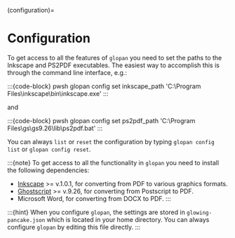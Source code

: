 (configuration)=
# Configuration

To get access to all the features of `glopan` you need to set the paths to the Inkscape and PS2PDF executables. The easiest way to accomplish this is through the command line interface, e.g.:

:::{code-block} pwsh
glopan config set inkscape_path 'C:\\Program Files\\inkscape\\bin\\inkscape.exe'
:::

and

:::{code-block} pwsh
glopan config set ps2pdf_path 'C:\\Program Files\\gs\\gs9.26\\lib\\ps2pdf.bat'
:::

You can always `list` or `reset` the configuration by typing `glopan config list` or `glopan config reset`.

:::{note}
To get access to all the functionality in `glopan` you need to install the following dependencies:

* [Inkscape](https://inkscape.org/) >= v.1.0.1, for converting from PDF to various graphics formats.
* [Ghostscript](https://www.ghostscript.com/) >= v.9.26, for converting from Postscript to PDF.
* Microsoft Word, for converting from DOCX to PDF.
:::

:::{hint}
When you configure `glopan`, the settings are stored in `glowing-pancake.json` which is located in your home directory. You can always configure `glopan` by editing this file directly.
:::
